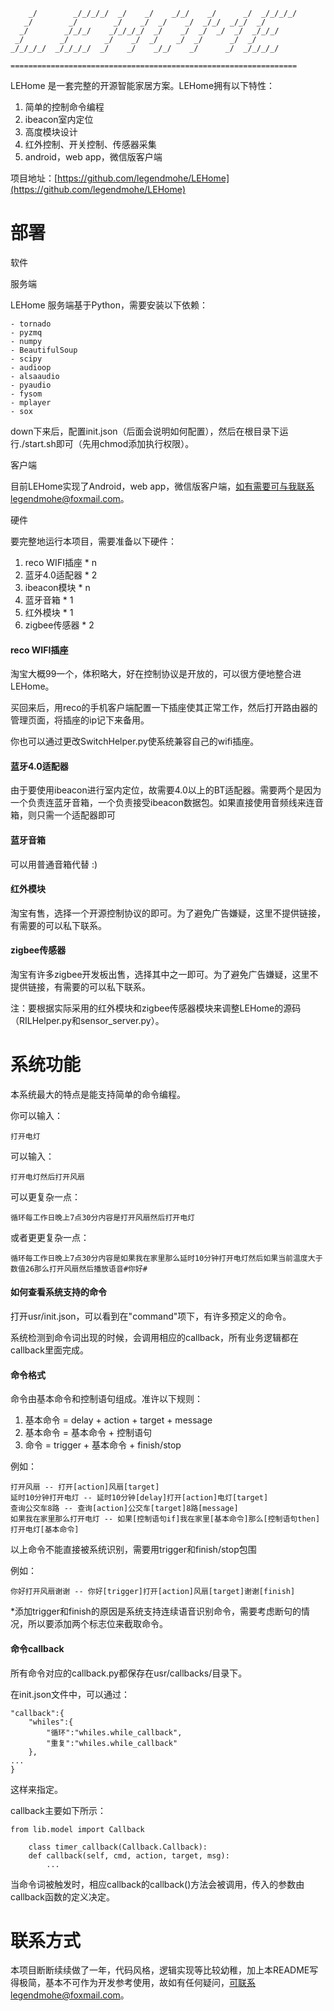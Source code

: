                                                                        
        _/        _/_/_/_/  _/    _/    _/_/    _/      _/  _/_/_/_/   
       _/        _/        _/    _/  _/    _/  _/_/  _/_/  _/          
      _/        _/_/_/    _/_/_/_/  _/    _/  _/  _/  _/  _/_/_/       
     _/        _/        _/    _/  _/    _/  _/      _/  _/            
    _/_/_/_/  _/_/_/_/  _/    _/    _/_/    _/      _/  _/_/_/_/       
                                                                                 
    ================================================================

LEHome 是一套完整的开源智能家居方案。LEHome拥有以下特性：

1. 简单的控制命令编程
2. ibeacon室内定位
3. 高度模块设计
4. 红外控制、开关控制、传感器采集
5. android，web app，微信版客户端

项目地址：[https://github.com/legendmohe/LEHome](https://github.com/legendmohe/LEHome)

部署
====

软件

服务端

LEHome 服务端基于Python，需要安装以下依赖：

    - tornado
    - pyzmq
    - numpy
    - BeautifulSoup
    - scipy
    - audioop
    - alsaaudio
    - pyaudio
    - fysom
    - mplayer
    - sox

down下来后，配置init.json（后面会说明如何配置），然后在根目录下运行./start.sh即可（先用chmod添加执行权限）。

客户端

目前LEHome实现了Android，web app，微信版客户端，如有需要可与我联系legendmohe@foxmail.com。

硬件

要完整地运行本项目，需要准备以下硬件：

1. reco WIFI插座 * n
2. 蓝牙4.0适配器 * 2
3. ibeacon模块   * n
4. 蓝牙音箱      * 1
5. 红外模块      * 1
6. zigbee传感器  * 2

#### reco WIFI插座

淘宝大概99一个，体积略大，好在控制协议是开放的，可以很方便地整合进LEHome。

买回来后，用reco的手机客户端配置一下插座使其正常工作，然后打开路由器的管理页面，将插座的ip记下来备用。

你也可以通过更改SwitchHelper.py使系统兼容自己的wifi插座。

#### 蓝牙4.0适配器

由于要使用ibeacon进行室内定位，故需要4.0以上的BT适配器。需要两个是因为一个负责连蓝牙音箱，一个负责接受ibeacon数据包。如果直接使用音频线来连音箱，则只需一个适配器即可

#### 蓝牙音箱

可以用普通音箱代替 :)

#### 红外模块

淘宝有售，选择一个开源控制协议的即可。为了避免广告嫌疑，这里不提供链接，有需要的可以私下联系。

#### zigbee传感器

淘宝有许多zigbee开发板出售，选择其中之一即可。为了避免广告嫌疑，这里不提供链接，有需要的可以私下联系。

注：要根据实际采用的红外模块和zigbee传感器模块来调整LEHome的源码（RILHelper.py和sensor_server.py）。


系统功能
========

本系统最大的特点是能支持简单的命令编程。

你可以输入：

    打开电灯

可以输入：

    打开电灯然后打开风扇

可以更复杂一点：

    循环每工作日晚上7点30分内容是打开风扇然后打开电灯

或者更更复杂一点：

	循环每工作日晚上7点30分内容是如果我在家里那么延时10分钟打开电灯然后如果当前温度大于数值26那么打开风扇然后播放语音#你好#


#### 如何查看系统支持的命令

打开usr/init.json，可以看到在"command"项下，有许多预定义的命令。

系统检测到命令词出现的时候，会调用相应的callback，所有业务逻辑都在callback里面完成。

#### 命令格式

命令由基本命令和控制语句组成。准许以下规则：

1. 基本命令 = delay + action + target + message
2. 基本命令 = 基本命令 + 控制语句
3. 命令 = trigger + 基本命令 + finish/stop

例如：

    打开风扇 -- 打开[action]风扇[target]
    延时10分钟打开电灯 -- 延时10分钟[delay]打开[action]电灯[target]
    查询公交车8路 -- 查询[action]公交车[target]8路[message]
    如果我在家里那么打开电灯 -- 如果[控制语句if]我在家里[基本命令]那么[控制语句then]打开电灯[基本命令]

以上命令不能直接被系统识别，需要用trigger和finish/stop包围

例如：

    你好打开风扇谢谢 -- 你好[trigger]打开[action]风扇[target]谢谢[finish]

*添加trigger和finish的原因是系统支持连续语音识别命令，需要考虑断句的情况，所以要添加两个标志位来截取命令。

#### 命令callback

所有命令对应的callback.py都保存在usr/callbacks/目录下。

在init.json文件中，可以通过：

    "callback":{
        "whiles":{
            "循环":"whiles.while_callback",
            "重复":"whiles.while_callback"
        },
    ...
	}

这样来指定。

callback主要如下所示：

    from lib.model import Callback
    
        class timer_callback(Callback.Callback):
        def callback(self, cmd, action, target, msg):
            ...

当命令词被触发时，相应callback的callback()方法会被调用，传入的参数由callback函数的定义决定。

联系方式
========

本项目断断续续做了一年，代码风格，逻辑实现等比较幼稚，加上本README写得极简，基本不可作为开发参考使用，故如有任何疑问，可联系legendmohe@foxmail.com。

